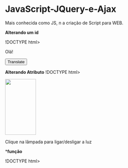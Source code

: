 # JavaScript-JQuery-e-Ajax
Mais conhecida como JS, n a criação de Script para WEB.



**Alterando um id**

!DOCTYPE html>
<html lang="en">
<head>
    <meta charset="UTF-8">
    <meta http-equiv="X-UA-Compatible" content="IE=edge">
    <meta name="viewport" content="width=device-width, initial-scale=1.0">
    <title>função</title>
</head>
<body>
<p id="paragrafo">Olá!</p>
<script>
function mFuncao() {
var x = document.getElementById("paragrafo");
x.innerHTML="Hello!";
}
</script>
<button type="button" onclick="mFuncao();"> Translate</button>


**Alterando Atributo**
!DOCTYPE html>
<html lang="en">
<head>
    <meta charset="UTF-8">
    <meta http-equiv="X-UA-Compatible" content="IE=edge">
    <meta name="viewport" content="width=device-width, initial-scale=1.0">
    <title>função</title>
</head>
<body>
<script>
function trocaImagem() {
var elemento=document.getElementById("myimage");
if (elemento.src.match("bulbon")) {
elemento.src="pic_bulboff.gif";
} else {
elemento.src="pic_bulbon.gif";
}
}
</script>
<p><img id="myimage" onclick="trocaImagem()"
src="pic_bulboff.gif" width=100 height=180></p>
<p>Clique na lâmpada para ligar/desligar a luz</p>



*****função****

!DOCTYPE html>
<html lang="en">
<head>
    <meta charset="UTF-8">
    <meta http-equiv="X-UA-Compatible" content="IE=edge">
    <meta name="viewport" content="width=device-width, initial-scale=1.0">
    <title>função</title>
</head>
<body>
    <script>
    function somaDoisNumeros(numero1,numero2){
        alert(numero1+numero2);
    }
    // somaDoisNumeros(10,20);//exibe 30
     //função  com parametro  e retorno

     function somaDoisNumeros(numero1,numero2){
        return numero1 + numero2
     }
     var numero =80;
     var resultado = somaDoisNumeros(10,20);
     alert(numero-resultado);
    </script>
</body>
</html>






